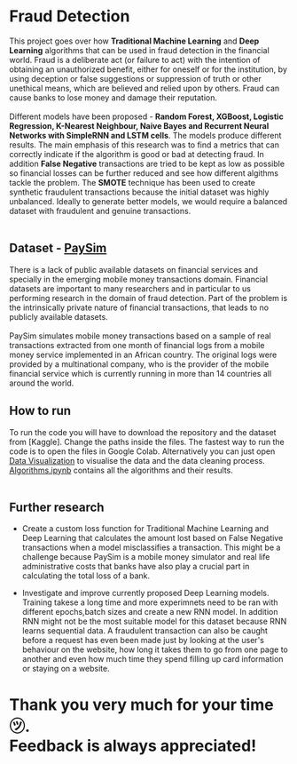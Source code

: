 # Fraud Detection 
This project goes over how **Traditional Machine Learning** and **Deep Learning** algorithms that can be used in fraud detection in the financial world. Fraud is a deliberate act (or failure to act) with the intention of obtaining an unauthorized benefit, either for oneself or for the institution, by using deception or false suggestions or suppression of truth or other unethical means, which are believed and relied upon by others. Fraud can cause banks to lose money and damage their reputation. 
<br><br>
Different models have been proposed - **Random Forest, XGBoost, Logistic Regression, K-Nearest Neighbour, Naive Bayes and Recurrent Neural Networks with SimpleRNN and LSTM cells**. The models produce different results. The main emphasis of this research was to find a metrics that can correctly indicate if the algorithm is good or bad at detecting fraud. In addition **False Negative** transactions are tried to be kept as low as possible so financial losses can be further reduced and see how different algithms tackle the problem. The **SMOTE** technique has been used to create synthetic fraudulent transactions because the initial dataset was highly unbalanced. Ideally to generate better models, we would require a balanced dataset with fraudulent and genuine transactions.
<br><br>
## Dataset - [PaySim](https://www.kaggle.com/ntnu-testimon/paysim1)
There is a lack of public available datasets on financial services and specially in the emerging mobile money transactions domain. Financial datasets are important to many researchers and in particular to us performing research in the domain of fraud detection. Part of the problem is the intrinsically private nature of financial transactions, that leads to no publicly available datasets.
<br><br>
PaySim simulates mobile money transactions based on a sample of real transactions extracted from one month of financial logs from a mobile money service implemented in an African country. The original logs were provided by a multinational company, who is the provider of the mobile financial service which is currently running in more than 14 countries all around the world.

## How to run
To run the code you will have to download the repository and the dataset from [Kaggle]. Change the paths inside the files. The fastest way to run the code is to open the files in Google Colab. Alternatively you can just open [Data Visualization](https://github.com/nickninov/Fraud-Detection/blob/main/Data_Visualisation.ipynb) to visualise the data and the data cleaning process. [Algorithms.ipynb](https://github.com/Kannupriya1999/Credit-card-Fraud-detection/blob/main/Algorithms.ipynb) contains all the algorithms and their results.
<br><br>

## Further research
- Create a custom loss function for Traditional Machine Learning and Deep Learning that calculates the amount lost based on False Negative transactions when a model misclassifies a transaction. This might be a challenge because PaySim is a mobile money simulator and real life administrative costs that banks have also play a crucial part in calculating the total loss of a bank.

- Investigate and improve currently proposed Deep Learning models. Training takese a long time and more experimnets need to be ran with different epochs,batch sizes and create a new RNN model. In addition RNN might not be the most suitable model for this dataset because RNN learns sequential data. A fraudulent transaction can also be caught before a request has even been made just by looking at the user's behaviour on the website, how long it takes them to go from one page to another and even how much time they spend filling up card information or staying on a website.

# Thank you very much for your time ㋡. <br>Feedback is always appreciated!
